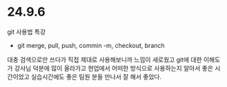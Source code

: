 # 24.9.6
git 사용법 특강
- git merge, pull, push, commin -m, checkout, branch

대충 검색으로만 쓰다가 직접 제대로 사용해보니까 느낌이 새로웠고 git에 대한 이해도가 강사님 덕분에 많이 올라가고 현업에서 어떠한 방식으로 사용하는지 알아서 좋은 시간이었고 실습시간에도 좋은 팀원 분들 만나서 잘 해서 좋았다.
